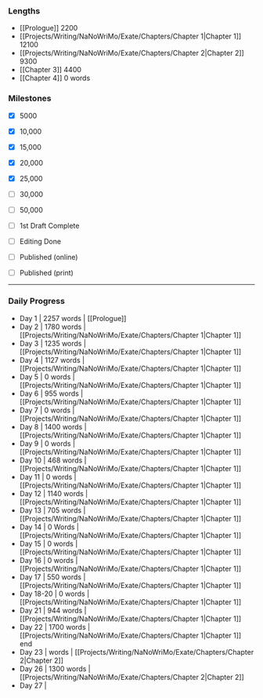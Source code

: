 ### Lengths
- [[Prologue]] 2200
- [[Projects/Writing/NaNoWriMo/Exate/Chapters/Chapter 1|Chapter 1]] 12100
- [[Projects/Writing/NaNoWriMo/Exate/Chapters/Chapter 2|Chapter 2]] 9300
- [[Chapter 3]] 4400
- [[Chapter 4]] 0 words

### Milestones

- [x] 5000
- [x] 10,000
- [x] 15,000
- [x] 20,000
- [x] 25,000
- [ ] 30,000
- [ ] 50,000
- [ ] 1st Draft Complete
- [ ] Editing Done 
- [ ] Published (online)
- [ ] Published (print)


---

### Daily Progress

- Day 1 | 2257 words | [[Prologue]]
- Day 2 | 1780 words | [[Projects/Writing/NaNoWriMo/Exate/Chapters/Chapter 1|Chapter 1]] 
- Day 3 | 1235 words | [[Projects/Writing/NaNoWriMo/Exate/Chapters/Chapter 1|Chapter 1]]
- Day 4 | 1127 words | [[Projects/Writing/NaNoWriMo/Exate/Chapters/Chapter 1|Chapter 1]]
- Day 5 | 0 words | [[Projects/Writing/NaNoWriMo/Exate/Chapters/Chapter 1|Chapter 1]]
- Day 6 | 955 words | [[Projects/Writing/NaNoWriMo/Exate/Chapters/Chapter 1|Chapter 1]]
- Day 7 | 0 words | [[Projects/Writing/NaNoWriMo/Exate/Chapters/Chapter 1|Chapter 1]]
- Day 8 | 1400 words | [[Projects/Writing/NaNoWriMo/Exate/Chapters/Chapter 1|Chapter 1]]
- Day 9 | 0 words | [[Projects/Writing/NaNoWriMo/Exate/Chapters/Chapter 1|Chapter 1]]
- Day 10 | 468 words | [[Projects/Writing/NaNoWriMo/Exate/Chapters/Chapter 1|Chapter 1]]
- Day 11 | 0 words | [[Projects/Writing/NaNoWriMo/Exate/Chapters/Chapter 1|Chapter 1]]
- Day 12 | 1140 words | [[Projects/Writing/NaNoWriMo/Exate/Chapters/Chapter 1|Chapter 1]]
- Day 13 | 705 words | [[Projects/Writing/NaNoWriMo/Exate/Chapters/Chapter 1|Chapter 1]]
- Day 14 | 0 Words | [[Projects/Writing/NaNoWriMo/Exate/Chapters/Chapter 1|Chapter 1]]
- Day 15 | 0 words | [[Projects/Writing/NaNoWriMo/Exate/Chapters/Chapter 1|Chapter 1]]
- Day 16 | 0 words | [[Projects/Writing/NaNoWriMo/Exate/Chapters/Chapter 1|Chapter 1]]
- Day 17 | 550 words | [[Projects/Writing/NaNoWriMo/Exate/Chapters/Chapter 1|Chapter 1]]
- Day 18-20 | 0 words | [[Projects/Writing/NaNoWriMo/Exate/Chapters/Chapter 1|Chapter 1]]
- Day 21 |  944 words | [[Projects/Writing/NaNoWriMo/Exate/Chapters/Chapter 1|Chapter 1]]
- Day 22 |  1700 words | [[Projects/Writing/NaNoWriMo/Exate/Chapters/Chapter 1|Chapter 1]] end
- Day 23 | words | [[Projects/Writing/NaNoWriMo/Exate/Chapters/Chapter 2|Chapter 2]]
- Day 26 | 1300 words | [[Projects/Writing/NaNoWriMo/Exate/Chapters/Chapter 2|Chapter 2]]
- Day 27 | 